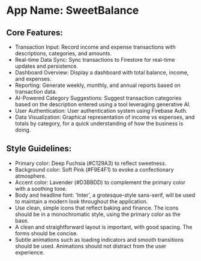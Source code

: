 # **App Name**: SweetBalance

## Core Features:

- Transaction Input: Record income and expense transactions with descriptions, categories, and amounts.
- Real-time Data Sync: Sync transactions to Firestore for real-time updates and persistence.
- Dashboard Overview: Display a dashboard with total balance, income, and expenses.
- Reporting: Generate weekly, monthly, and annual reports based on transaction data.
- AI-Powered Category Suggestions: Suggest transaction categories based on the description entered using a tool leveraging generative AI. 
- User Authentication: User authentication system using Firebase Auth.
- Data Visualization: Graphical representation of income vs expenses, and totals by category, for a quick understanding of how the business is doing.

## Style Guidelines:

- Primary color: Deep Fuchsia (#C129A3) to reflect sweetness.
- Background color: Soft Pink (#F9E4F1) to evoke a confectionary atmosphere.
- Accent color: Lavender (#D3BBDD) to complement the primary color with a soothing tone.
- Body and headline font: 'Inter', a grotesque-style sans-serif, will be used to maintain a modern look throughout the application.
- Use clean, simple icons that reflect baking and finance. The icons should be in a monochromatic style, using the primary color as the base.
- A clean and straightforward layout is important, with good spacing. The forms should be concise.
- Subtle animations such as loading indicators and smooth transitions should be used. Animations should not distract from the user experience.